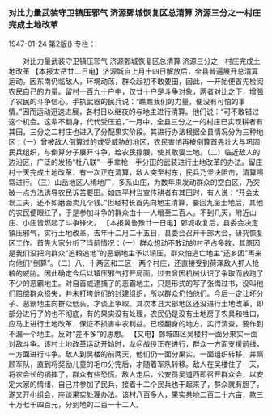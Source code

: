 ### 对比力量武装守卫镇压邪气  济源鄄城恢复区总清算  济源三分之一村庄完成土地改革

1947-01-24
第2版()
专栏：

　　对比力量武装守卫镇压邪气
    济源鄄城恢复区总清算
    济源三分之一村庄完成土地改革
    【本报太岳廿二日电】济源城自上月十四日解放后，全县普遍展开总清算运动。因东南仍临敌人，环境动荡，群众起初不敢要田，因此，一开始便首先检阅农民自己的力量。留村一百九十户中，仅廿十户是斗争对象，两者对比之下，增强了农民的斗争信心。手执武器的民兵说：“瞧瞧我们的力量，便没有可怕的事情。”因而运动迅速进展，各村日以继夜的与地主进行清算。他们说：“可不敢错过这个机会。这辈不翻身，代代受压迫，”一月中，全县三分之一的村庄已实现耕者有其田，三分之二村庄也进入了分配果实阶段。其进行办法根据全县情况分为三种地区：（一）曾被敌人倒算过的或受威胁的地区，农民害怕再被倒算首先壮大与巩固民兵组织，与倒算分子展开斗争，给农民撑腰，使其敢要土地。（二）临近敌人的边沿区，广泛的发扬“杜八联”一手拿枪一手分田的武装进行土地改革的办法。留庄村十天完成土地改革，有一次正在清算，敌人突至村东，民兵乃坚决阻击，清算照常进行。（三）山岳地区人稀地广，多系山庄，为数年来发动群众的空白区，乃突破一点方法诱导农民诉苦要田。如四平村当宣传耕者有其田时，有人说：“开会太误工夫，还不如磨面卖几个钱。”但经村长首先向地主清算，要回九亩土地后，其他的农民便眼红了，于是参加斗争的群众由十一人增至二百人。不到几天，附近山庄、小庄皆燃起了斗争锋火。
    【本报冀鲁豫廿一日电】鄄城收复后，县委会决定镇压邪气，实行土地改革。去年十二月二十五日，县委会召开干部大会，研究恢复区工作。首先大家分析了当前情况：（一）群众想动不敢动的村子占多数，其原因是我们没把向群众“追粮追地”的恶霸地主予以镇压，群众怕逃亡地主“还乡团”再来向他们“倒算”。（二）八、十两区和二区一两个村庄，还直接受到荷泽敌人抓人抢粮的威胁。因此确定今后以镇压邪气打开局面。过去曾因机械认识了争取而放跑了不少的恶霸地主。对自首或逮捕了的恶霸地主，只是形式的写了张悔过书，没叫他们赔偿群众损失，并未打垮他们的封建组织，所以群众仍怕他们。今后一定让坏分子、恶霸地主向群众低头，才谈上争取。其次本县大部地区还没进行土地改革，即部分进行了的也不彻底，有的果实没有处理，农民仍是没有土地房子农具和牲口，应马上进行土地改革，保证不损害中农利益。已经翻身的地方，实行清查，要作到不漏一个地主。反对“差不多”的思想。
    【又电】鄄城四区吴楼村一面分果实一面对敌斗争。该村土地改革运动开始时，龙＠战役正在进行，群众一方面支援前线，一方面进行斗争。敌人到吴楼的前两天，他们仍一面分果实，一面组织转移，并照顾军队，直到将奖励儿童的毛巾分完后，才随着军队转移。敌人在吴楼住了一天，将农会长的锅摔了，群众有些恐慌。敌人走后，公安员吴道西即召开群众会，以安定大家的情绪，自己并参加了民兵，接着十二个民兵也干起来了，群众就有胆了。遂又开小组会，座谈果实处理办法。该村八百多人，果实共地二百二十六亩，款三十万七千四百元，分到地的二百一十二人。
